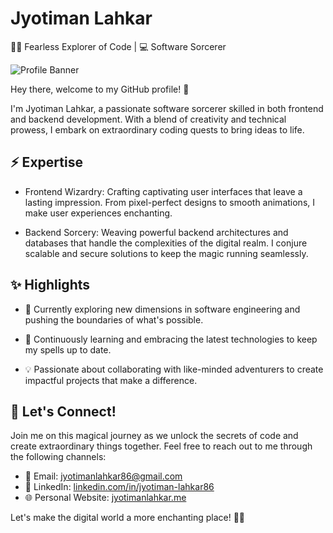# Jyotiman Lahkar
🚀✨ Fearless Explorer of Code | 💻 Software Sorcerer

![Profile Banner](https://example.com/path/to/banner-image.png)

Hey there, welcome to my GitHub profile! 👋

I'm Jyotiman Lahkar, a passionate software sorcerer skilled in both frontend and backend development. With a blend of creativity and technical prowess, I embark on extraordinary coding quests to bring ideas to life.

## ⚡️ Expertise

- Frontend Wizardry: Crafting captivating user interfaces that leave a lasting impression. From pixel-perfect designs to smooth animations, I make user experiences enchanting.

- Backend Sorcery: Weaving powerful backend architectures and databases that handle the complexities of the digital realm. I conjure scalable and secure solutions to keep the magic running seamlessly.

## ✨ Highlights

- 🔭 Currently exploring new dimensions in software engineering and pushing the boundaries of what's possible.

- 🌱 Continuously learning and embracing the latest technologies to keep my spells up to date.

- 💡 Passionate about collaborating with like-minded adventurers to create impactful projects that make a difference.

## 🌟 Let's Connect!

Join me on this magical journey as we unlock the secrets of code and create extraordinary things together. Feel free to reach out to me through the following channels:

- 📧 Email: [jyotimanlahkar86@gmail.com](mailto:jyotimanlahkar86@gmail.com)
- 🔗 LinkedIn: [linkedin.com/in/jyotiman-lahkar86](https://www.linkedin.com/in/jyotiman-lahkar86/)
- 🌐 Personal Website: [jyotimanlahkar.me](https://www.jyotimanlahkar.me)

Let's make the digital world a more enchanting place! 🌌✨


